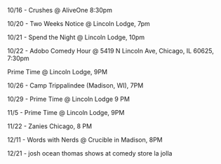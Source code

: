 10/16 - Crushes @ AliveOne 8:30pm

10/20 - Two Weeks Notice @ Lincoln Lodge, 7pm

10/21 - Spend the Night @ Lincoln Lodge, 10pm

10/22 - Adobo Comedy Hour @ 5419 N Lincoln Ave, Chicago, IL 60625, 7:30pm

Prime Time @ Lincoln Lodge, 9PM

10/26 - Camp Trippalindee (Madison, WI), 7PM

10/29 - Prime Time @ Lincoln Lodge 9 PM

11/5 - Prime Time @ Lincoln Lodge, 9PM

11/22 - Zanies Chicago, 8 PM

12/11 - Words with Nerds @ Crucible in Madison, 8PM

12/21 - josh ocean thomas shows at comedy store la jolla
